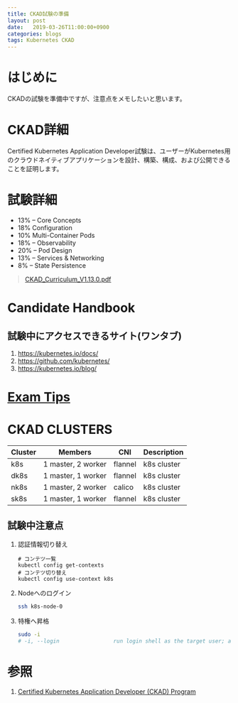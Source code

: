 ```yaml
---
title: CKAD試験の準備
layout: post
date:   2019-03-26T11:00:00+0900
categories: blogs
tags: Kubernetes CKAD
---
```


# はじめに

CKADの試験を準備中ですが、注意点をメモしたいと思います。

# CKAD詳細

Certified Kubernetes Application Developer試験は、ユーザーがKubernetes用のクラウドネイティブアプリケーションを設計、構築、構成、および公開できることを証明します。

# 試験詳細

* 13% – Core Concepts
* 18% Configuration
* 10% Multi-Container Pods
* 18% – Observability
* 20% – Pod Design
* 13% – Services & Networking
* 8% – State Persistence

> [CKAD_Curriculum_V1.13.0.pdf](https://github.com/cncf/curriculum/blob/master/CKAD_Curriculum_V1.13.0.pdf)

# Candidate Handbook

## 試験中にアクセスできるサイト(ワンタブ)

1. https://kubernetes.io/docs/
2. https://github.com/kubernetes/
3. https://kubernetes.io/blog/

# [Exam Tips](https://www2.thelinuxfoundation.org/ckad-tips)

# CKAD CLUSTERS

| Cluster | Members            | CNI     | Description |
| ------- | ------------------ | ------- | ----------- |
| k8s     | 1 master, 2 worker | flannel | k8s cluster |
| dk8s    | 1 master, 1 worker | flannel | k8s cluster |
| nk8s    | 1 master, 2 worker | calico  | k8s cluster |
| sk8s    | 1 master, 1 worker | flannel | k8s cluster |

## 試験中注意点

1. 認証情報切り替え

    ```shell
    # コンテツ一覧
    kubectl config get-contexts
    # コンテツ切り替え
    kubectl config use-context k8s
    ```

2. Nodeへのログイン

    ```bash
    ssh k8s-node-0
    ```

3. 特権へ昇格

    ```sh
    sudo -i
    # -i, --login                 run login shell as the target user; a command may also be specified
    ```

# 参照

1. [Certified Kubernetes Application Developer (CKAD) Program](https://www.cncf.io/certification/ckad/)
